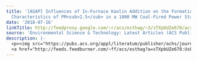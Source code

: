 ```yaml
---
title: '[ASAP] Influences of In-Furnace Kaolin Addition on the Formation and Emission
  Characteristics of PM<sub>2.5</sub> in a 1000 MW Coal-Fired Power Station'
date: '2018-07-16'
linkTitle: http://feedproxy.google.com/~r/acs/esthag/~3/sTXpbUZe678/acs.est.8b02251
source: 'Environmental Science & Technology: Latest Articles (ACS Publications)'
description: |-
  <p><img src="https://pubs.acs.org/appl/literatum/publisher/achs/journals/content/esthag/0/esthag.ahead-of-print/acs.est.8b02251/20180716/images/medium/es-2018-02251n_0007.gif" alt="TOC Graphic"/></p><div><cite>Environmental Science & Technology</cite></div><div>DOI: 10.1021/acs.est.8b02251</div><div class="feedflare">
  <a href="http://feeds.feedburner.com/~ff/acs/esthag?a=sTXpbUZe678:UsF2KRpiOK4:yIl2AUoC8zA"><img src="http://feeds.feedburner.com/~ff/acs/esthag?d=yIl2AUoC8zA" border="0"></img></a>
---
```


